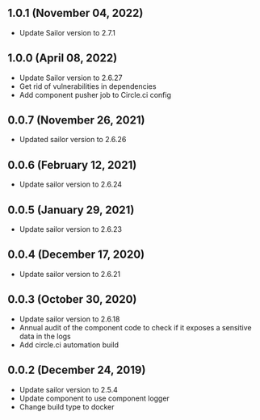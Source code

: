 ## 1.0.1 (November 04, 2022)

* Update Sailor version to 2.7.1

## 1.0.0 (April 08, 2022)

* Update Sailor version to 2.6.27
* Get rid of vulnerabilities in dependencies
* Add component pusher job to Circle.ci config

## 0.0.7 (November 26, 2021)

* Updated sailor version to 2.6.26

## 0.0.6 (February 12, 2021)

* Update sailor version to 2.6.24

## 0.0.5 (January 29, 2021)

* Update sailor version to 2.6.23

## 0.0.4 (December 17, 2020)

* Update sailor version to 2.6.21

## 0.0.3 (October 30, 2020)

* Update sailor version to 2.6.18
* Annual audit of the component code to check if it exposes a sensitive data in the logs
* Add circle.ci automation build

## 0.0.2 (December 24, 2019)

* Update sailor version to 2.5.4
* Update component to use component logger
* Change build type to docker
